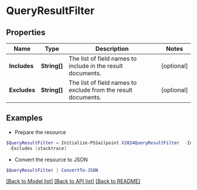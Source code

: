 # QueryResultFilter
## Properties

Name | Type | Description | Notes
------------ | ------------- | ------------- | -------------
**Includes** | **String[]** | The list of field names to include in the result documents. | [optional] 
**Excludes** | **String[]** | The list of field names to exclude from the result documents. | [optional] 

## Examples

- Prepare the resource
```powershell
$QueryResultFilter = Initialize-PSSailpoint.V2024QueryResultFilter  -Includes [name, displayName] `
 -Excludes [stacktrace]
```

- Convert the resource to JSON
```powershell
$QueryResultFilter | ConvertTo-JSON
```

[[Back to Model list]](../README.md#documentation-for-models) [[Back to API list]](../README.md#documentation-for-api-endpoints) [[Back to README]](../README.md)

